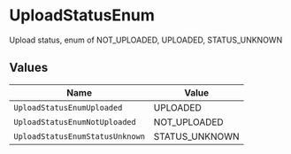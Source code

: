 # UploadStatusEnum

Upload status, enum of NOT_UPLOADED, UPLOADED, STATUS_UNKNOWN


## Values

| Name                            | Value                           |
| ------------------------------- | ------------------------------- |
| `UploadStatusEnumUploaded`      | UPLOADED                        |
| `UploadStatusEnumNotUploaded`   | NOT_UPLOADED                    |
| `UploadStatusEnumStatusUnknown` | STATUS_UNKNOWN                  |
